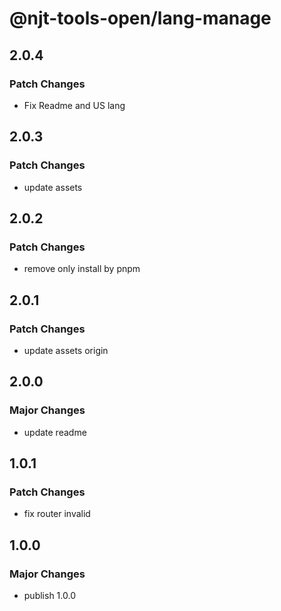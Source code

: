# @njt-tools-open/lang-manage

## 2.0.4

### Patch Changes

- Fix Readme and US lang

## 2.0.3

### Patch Changes

- update assets

## 2.0.2

### Patch Changes

- remove only install by pnpm

## 2.0.1

### Patch Changes

- update assets origin

## 2.0.0

### Major Changes

- update readme

## 1.0.1

### Patch Changes

- fix router invalid

## 1.0.0

### Major Changes

- publish 1.0.0
